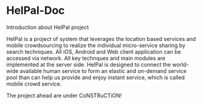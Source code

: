 # HelPal-Doc
Introduction about HelPal project

HelPal is a project of system that leverages the location based services and mobile crowdsourcing to realize the individual micro-service sharing by search techniques. All iOS, Android and Web client application can be accessed via network. All key technques and main modules are implemented at the server side. HelPal is designed to connect the world-wide available human service to form an elastic and on-demand service pool than can help us provide and enjoy instant service, which is called mobile crowd service.

The project ahead are under CoNSTRuCTiON!
